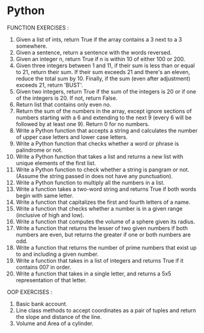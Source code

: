 # Python

FUNCTION EXERCISES :

1. Given a list of ints, return True if the array contains a 3 next to a 3 somewhere.
2. Given a sentence, return a sentence with the words reversed.
3. Given an integer n, return True if n is within 10 of either 100 or 200.
4. Given three integers between 1 and 11, if their sum is less than or equal to 21, return their sum. If their sum exceeds 21 and there's an eleven, reduce the total sum by 10. Finally, if the sum (even after adjustment) exceeds 21, return 'BUST'.
5. Given two integers, return True if the sum of the integers is 20 or if one of the integers is 20. If not, return False.
6. Return list that contains only even no.
7. Return the sum of the numbers in the array, except ignore sections of numbers starting with a 6 and extending to the next 9 (every 6 will be followed by at least one 9). Return 0 for no numbers.
8. Write a Python function that accepts a string and calculates the number of upper case letters and lower case letters.
9. Write a Python function that checks whether a word or phrase is palindrome or not.
10. Write a Python function that takes a list and returns a new list with unique elements of the first list.
11. Write a Python function to check whether a string is pangram or not. (Assume the string passed in does not have any punctuation).
12. Write a Python function to multiply all the numbers in a list.
13. Write a function takes a two-word string and returns True if both words begin with same letter.
14. Write a function that capitalizes the first and fourth letters of a name.
15. Write a function that checks whether a number is in a given range (inclusive of high and low).
16. Write a function that computes the volume of a sphere given its radius.
17. Write a function that returns the lesser of two given numbers if both numbers are even, but returns the greater if one or both numbers are odd.
18. Write a function that returns the number of prime numbers that exist up to and including a given number.
19. Write a function that takes in a list of integers and returns True if it contains 007 in order.
20. Write a function that takes in a single letter, and returns a 5x5 representation of that letter.
                    
OOP EXERCISES : 

1. Basic bank account.
2. Line class methods to accept coordinates as a pair of tuples and return the slope and distance of the line.
3. Volume and Area of a cylinder.
